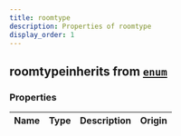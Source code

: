 ```yaml
---
title: roomtype
description: Properties of roomtype
display_order: 1
---
```


## roomtypeinherits from [`enum`](./enum.html)

### Properties

| Name | Type | Description | Origin |
|------|------|-------------|--------|

